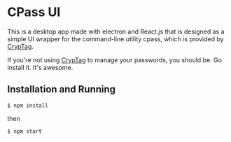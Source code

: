 # CPass UI

This is a desktop app made with electron and React.js that is designed as a simple UI wrapper for
the command-line utility cpass, which is provided by [CrypTag](https://github.com/elimisteve/cryptag).

If you're not using [CrypTag](https://github.com/elimisteve/cryptag) to manage your passwords, you
should be. Go install it. It's awesome.

## Installation and Running

``` $ npm install ```

then

``` $ npm start ```
